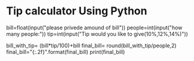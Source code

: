 # Tip calculator Using Python

bill=float(input("please privede amound of bill"))
people=int(input("how many people:"))
tip=int(input("Tip would you like to give(10%,12%,14%)"))

bill_with_tip= (bill*tip/100)+bill
final_bill= round(bill_with_tip/people,2)
final_bill="{:.2f}".format(final_bill)
print(final_bill)
